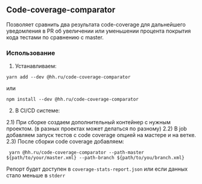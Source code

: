 ## Code-coverage-comparator

Позволяет сравнить два результата code-coverage для дальнейшего уведомления в PR об увеличении или уменьшении процента покрытия кода тестами по сравнению с master.

### Использование

1) Устанавливаем:
```
yarn add --dev @hh.ru/code-coverage-comparator
```

или
```
npm install --dev @hh.ru/code-coverage-comparator
```

2) В CI/CD системе:

2.1) При сборке создаем дополнительный контейнер с нужным проектом. (в разных проектах может делаться по разному)
2.2) В job добавляем запуск тестов с code coverage опцией на мастере и на ветке. 
2.3) После сборки code coverage добавляем:
```
 yarn @hh.ru/code-coverage-comparator --path-master ${path/to/your/master.xml} --path-branch ${path/to/you/branch.xml}
```

Репорт будет доступен в `coverage-stats-report.json` или если данных стало меньше в `stderr`